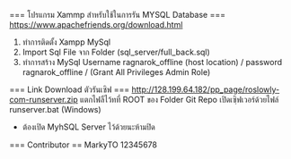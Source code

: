 === โปรแกรม Xammp สำหรับใช้ในการรัน MYSQL Database ===
https://www.apachefriends.org/download.html
1. ทำการติดตั้ง Xampp MySql 
2. Import Sql File จาก Folder (sql_server/full_back.sql)
3. ทำการสร้าง MySql Username ragnarok_offline (host location) / password ragnarok_offline / (Grant All Privileges Admin Role)

=== Link Download ตัวรันเซิฟ ===
http://128.199.64.182/pp_page/roslowly-com-runserver.zip
แตกไฟลืไว้ทที่ ROOT ของ Folder Git Repo
เปิดเซฺิฟเวอร์ด้วยไฟล์ runserver.bat (Windows)
* ต้องเปิด MyhSQL Server ไว้ด้วยนะห้ามปิด

=== Contributor ==
MarkyTO 12345678